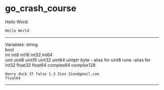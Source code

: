 # go_crash_course
Hello Word: 
```go
Hello World
```

---

Variables: 
string  
bool  
int int8 int16 int32 int64  
uint uint8 uint16 uint32 uint64 uintptr
byte - alias for uint8
rune -alias for int32
float32 float64
complex64 complex128
```
Henry duck 37 false 1.3 Zion Zion@gmail.com
float64
```

---